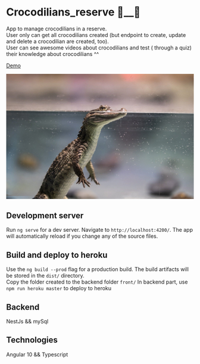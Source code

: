 # Crocodilians_reserve 🐊__🐊

App to manage crocodilians in a reserve.<br>
User only can get all crocodilians created (but endpoint to create, update and delete a crocodilian are created, too).<br>
User can see awesome videos about crocodilians and test (
through a quiz) their knowledge about crocodilians ^^

[Demo](https://crocodilians-reserve.herokuapp.com)

![baby_alligator](./src/assets/carousel/baby_crocodile.jpg)

## Development server

Run `ng serve` for a dev server. Navigate to `http://localhost:4200/`. The app will automatically reload if you change any of the source files.

## Build and deploy to heroku

Use the `ng build --prod` flag for a production build.
The build artifacts will be stored in the `dist/` directory. <br>
Copy the folder created to the backend folder `front/`
In backend part, use `npm run heroku master` to deploy to heroku

## Backend

NestJs && mySql

## Technologies

Angular 10 && Typescript


